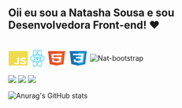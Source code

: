 ## Oii eu sou a Natasha Sousa e sou Desenvolvedora Front-end! ❤



<div style="display: inline_block"><br>
  <img align="center" alt="Nat-Js" height="30" width="40" src="https://raw.githubusercontent.com/devicons/devicon/master/icons/javascript/javascript-plain.svg">
  <img align="center" alt="Nat-React" height="40" width="30" src="https://raw.githubusercontent.com/devicons/devicon/master/icons/react/react-original.svg">
  <img align="center" alt="Nat-HTML" height="30" width="40" src="https://raw.githubusercontent.com/devicons/devicon/master/icons/html5/html5-original.svg">
  <img align="center" alt="Nat-CSS" height="30" width="40" src="https://raw.githubusercontent.com/devicons/devicon/master/icons/css3/css3-original.svg">
  <img align="center" alt="Nat-bootstrap" height="30" width="40" src="https://cdn.jsdelivr.net/gh/devicons/devicon/icons/bootstrap/bootstrap-original.svg">
 

</div>
</div>


</div>



  
  <a href="https://www.instagram.com/natasha_fernandesoficial/" target="_blank"><img src="https://img.shields.io/badge/-Instagram-%23E4405F?style=for-the-badge&logo=instagram&logoColor=white" target="_blank"></a>
   <a href = "mailto:natashafernandes144@gmail.com"><img src="https://img.shields.io/badge/-Gmail-%23333?style=for-the-badge&logo=gmail&logoColor=white" target="_blank"></a>
  <a href="https://www.linkedin.com/in/natasha-sousa-53a0bb201/" target="_blank"><img src="https://img.shields.io/badge/-LinkedIn-%230077B5?style=for-the-badge&logo=linkedin&logoColor=white" target="_blank"></a> 
  
</div>

![Anurag's GitHub stats](https://github-readme-stats.vercel.app/api?username=anuraghazra&theme=neon_icons=true)

       
